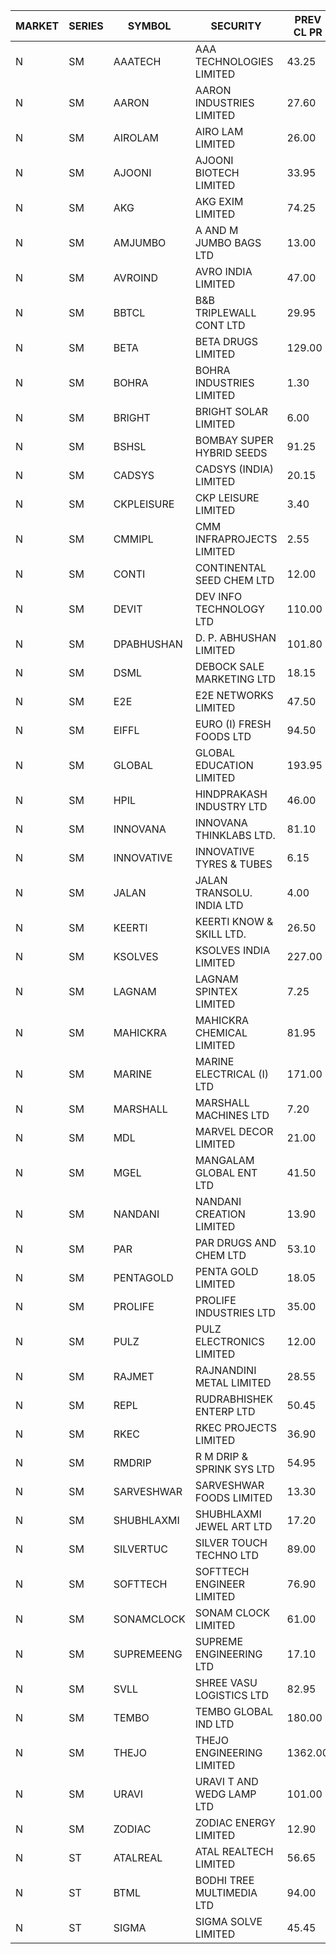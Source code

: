


| MARKET | SERIES | SYMBOL | SECURITY | PREV CL PR | OPEN PRICE | HIGH PRICE | LOW PRICE | CLOSE PRICE | NET TRDVAL | NET TRDQTY | CORP IND | HI 52 WK | LO 52 WK |
| ----- | ----- | ----- | ----- | ----- | ----- | ----- | ----- | ----- | ----- | ----- | ----- | ----- | ----- |
| N | SM | AAATECH | AAA TECHNOLOGIES LIMITED | 43.25 | 42.70 | 43.10 | 42.50 | 43.10 | 640350.00 | 15000 |  | 43.10 | 42.50 |
| N | SM | AARON | AARON INDUSTRIES LIMITED | 27.60 | 27.75 | 27.75 | 27.75 | 27.75 | 174825.00 | 6300 |  | 58.00 | 27.25 |
| N | SM | AIROLAM | AIRO LAM LIMITED | 26.00 | 24.00 | 25.00 | 24.00 | 25.00 | 147000.00 | 6000 |  | 32.95 | 14.45 |
| N | SM | AJOONI | AJOONI BIOTECH LIMITED | 33.95 | 33.95 | 33.95 | 33.60 | 33.70 | 944400.00 | 28000 |  | 36.50 | 6.35 |
| N | SM | AKG | AKG EXIM LIMITED | 74.25 | 76.50 | 76.50 | 72.15 | 72.20 | 2073600.00 | 28000 |  | 76.50 | 30.00 |
| N | SM | AMJUMBO | A AND M JUMBO BAGS LTD | 13.00 | 13.00 | 13.00 | 12.35 | 12.40 | 599200.00 | 48000 |  | 14.70 | 5.85 |
| N | SM | AVROIND | AVRO INDIA LIMITED | 47.00 | 43.00 | 43.00 | 41.00 | 41.00 | 336000.00 | 8000 |  | 63.20 | 35.00 |
| N | SM | BBTCL | B&B TRIPLEWALL CONT LTD | 29.95 | 31.00 | 32.00 | 31.00 | 32.00 | 567000.00 | 18000 |  | 42.00 | 27.20 |
| N | SM | BETA | BETA DRUGS LIMITED | 129.00 | 128.00 | 129.00 | 128.00 | 129.00 | 205600.00 | 1600 |  | 140.80 | 37.00 |
| N | SM | BOHRA | BOHRA INDUSTRIES LIMITED | 1.30 | 1.25 | 1.25 | 1.25 | 1.25 | 2500.00 | 2000 |  | 2.80 | .35 |
| N | SM | BRIGHT | BRIGHT SOLAR LIMITED | 6.00 | 5.55 | 5.55 | 5.55 | 5.55 | 16650.00 | 3000 |  | 19.90 | 4.70 |
| N | SM | BSHSL | BOMBAY SUPER HYBRID SEEDS | 91.25 | 93.60 | 98.00 | 93.60 | 96.30 | 1221520.00 | 12800 |  | 134.05 | 77.50 |
| N | SM | CADSYS | CADSYS (INDIA) LIMITED | 20.15 | 21.00 | 21.00 | 21.00 | 21.00 | 42000.00 | 2000 |  | 49.25 | 15.50 |
| N | SM | CKPLEISURE | CKP LEISURE LIMITED | 3.40 | 3.25 | 3.25 | 3.25 | 3.25 | 13000.00 | 4000 |  | 7.55 | 3.00 |
| N | SM | CMMIPL | CMM INFRAPROJECTS LIMITED | 2.55 | 2.55 | 2.55 | 2.45 | 2.45 | 15000.00 | 6000 |  | 9.25 | 2.30 |
| N | SM | CONTI | CONTINENTAL SEED CHEM LTD | 12.00 | 11.40 | 11.40 | 11.40 | 11.40 | 37996.20 | 3333 |  | 102.20 | 5.55 |
| N | SM | DEVIT | DEV INFO TECHNOLOGY LTD | 110.00 | 117.00 | 119.00 | 117.00 | 119.00 | 354000.00 | 3000 |  | 130.50 | 57.00 |
| N | SM | DPABHUSHAN | D. P. ABHUSHAN LIMITED | 101.80 | 103.00 | 103.95 | 103.00 | 103.95 | 827800.00 | 8000 |  | 104.00 | 37.50 |
| N | SM | DSML | DEBOCK SALE MARKETING LTD | 18.15 | 18.20 | 18.75 | 18.00 | 18.70 | 553500.00 | 30000 |  | 18.80 | 3.50 |
| N | SM | E2E | E2E NETWORKS LIMITED | 47.50 | 45.25 | 45.25 | 45.25 | 45.25 | 181000.00 | 4000 |  | 57.95 | 13.30 |
| N | SM | EIFFL | EURO (I) FRESH FOODS LTD | 94.50 | 94.50 | 94.50 | 94.50 | 94.50 | 151200.00 | 1600 |  | 131.00 | 71.00 |
| N | SM | GLOBAL | GLOBAL EDUCATION LIMITED | 193.95 | 193.00 | 193.00 | 193.00 | 193.00 | 386000.00 | 2000 |  | 215.00 | 41.20 |
| N | SM | HPIL | HINDPRAKASH INDUSTRY LTD | 46.00 | 46.00 | 46.00 | 46.00 | 46.00 | 138000.00 | 3000 |  | 46.00 | 40.20 |
| N | SM | INNOVANA | INNOVANA THINKLABS LTD. | 81.10 | 79.25 | 79.25 | 79.25 | 79.25 | 79250.00 | 1000 |  | 326.40 | 70.25 |
| N | SM | INNOVATIVE | INNOVATIVE TYRES & TUBES | 6.15 | 6.15 | 6.15 | 5.85 | 6.10 | 54300.00 | 9000 |  | 14.60 | 5.40 |
| N | SM | JALAN | JALAN TRANSOLU. INDIA LTD | 4.00 | 3.85 | 3.85 | 3.85 | 3.85 | 138600.00 | 36000 |  | 6.65 | 2.85 |
| N | SM | KEERTI | KEERTI KNOW & SKILL LTD. | 26.50 | 27.50 | 27.70 | 27.50 | 27.70 | 513360.00 | 18600 |  | 81.65 | 23.65 |
| N | SM | KSOLVES | KSOLVES INDIA LIMITED | 227.00 | 238.35 | 238.35 | 238.35 | 238.35 | 286020.00 | 1200 |  | 260.00 | 102.05 |
| N | SM | LAGNAM | LAGNAM SPINTEX LIMITED | 7.25 | 6.90 | 6.90 | 6.90 | 6.90 | 20700.00 | 3000 |  | 12.50 | 6.90 |
| N | SM | MAHICKRA | MAHICKRA CHEMICAL LIMITED | 81.95 | 81.10 | 81.10 | 81.10 | 81.10 | 121650.00 | 1500 |  | 93.50 | 70.00 |
| N | SM | MARINE | MARINE ELECTRICAL (I) LTD | 171.00 | 170.00 | 170.05 | 168.00 | 168.85 | 3046200.00 | 18000 |  | 198.00 | 78.00 |
| N | SM | MARSHALL | MARSHALL MACHINES LTD | 7.20 | 7.00 | 7.00 | 7.00 | 7.00 | 42000.00 | 6000 |  | 22.00 | 4.85 |
| N | SM | MDL | MARVEL DECOR LIMITED | 21.00 | 21.40 | 21.40 | 21.40 | 21.40 | 42800.00 | 2000 |  | 28.60 | 16.50 |
| N | SM | MGEL | MANGALAM GLOBAL ENT LTD | 41.50 | 40.00 | 40.00 | 40.00 | 40.00 | 120000.00 | 3000 |  | 65.10 | 38.00 |
| N | SM | NANDANI | NANDANI CREATION LIMITED | 13.90 | 13.25 | 13.25 | 13.25 | 13.25 | 66250.00 | 5000 |  | 13.90 | 5.75 |
| N | SM | PAR | PAR DRUGS AND CHEM LTD | 53.10 | 53.00 | 53.00 | 51.60 | 51.60 | 417200.00 | 8000 |  | 59.40 | 26.20 |
| N | SM | PENTAGOLD | PENTA GOLD LIMITED | 18.05 | 17.15 | 17.15 | 17.15 | 17.15 | 51450.00 | 3000 |  | 39.10 | 15.40 |
| N | SM | PROLIFE | PROLIFE INDUSTRIES LTD | 35.00 | 33.25 | 33.25 | 33.25 | 33.25 | 99750.00 | 3000 |  | 39.95 | 25.55 |
| N | SM | PULZ | PULZ ELECTRONICS LIMITED | 12.00 | 12.55 | 12.60 | 12.00 | 12.60 | 244600.00 | 20000 |  | 30.00 | 9.20 |
| N | SM | RAJMET | RAJNANDINI METAL LIMITED | 28.55 | 28.50 | 28.60 | 28.50 | 28.60 | 456800.00 | 16000 |  | 41.30 | 23.85 |
| N | SM | REPL | RUDRABHISHEK ENTERP LTD | 50.45 | 51.00 | 51.00 | 51.00 | 51.00 | 153000.00 | 3000 |  | 53.55 | 22.50 |
| N | SM | RKEC | RKEC PROJECTS LIMITED | 36.90 | 36.00 | 36.00 | 34.25 | 34.25 | 70250.00 | 2000 |  | 66.65 | 26.20 |
| N | SM | RMDRIP | R M DRIP & SPRINK SYS LTD | 54.95 | 54.00 | 54.00 | 52.05 | 53.00 | 2152100.00 | 40000 |  | 63.00 | 14.65 |
| N | SM | SARVESHWAR | SARVESHWAR FOODS LIMITED | 13.30 | 12.65 | 13.25 | 12.65 | 12.65 | 61680.00 | 4800 |  | 27.75 | 8.45 |
| N | SM | SHUBHLAXMI | SHUBHLAXMI JEWEL ART LTD | 17.20 | 16.35 | 16.35 | 16.35 | 16.35 | 81750.00 | 5000 |  | 167.00 | 16.30 |
| N | SM | SILVERTUC | SILVER TOUCH TECHNO LTD | 89.00 | 97.00 | 97.00 | 97.00 | 97.00 | 1455000.00 | 15000 |  | 130.00 | 89.00 |
| N | SM | SOFTTECH | SOFTTECH ENGINEER LIMITED | 76.90 | 76.90 | 80.70 | 76.90 | 80.40 | 1140560.00 | 14400 |  | 82.80 | 32.45 |
| N | SM | SONAMCLOCK | SONAM CLOCK LIMITED | 61.00 | 61.00 | 61.00 | 61.00 | 61.00 | 183000.00 | 3000 |  | 63.25 | 30.80 |
| N | SM | SUPREMEENG | SUPREME ENGINEERING LTD | 17.10 | 18.20 | 18.80 | 17.25 | 18.10 | 217000.00 | 12000 |  | 30.00 | 13.20 |
| N | SM | SVLL | SHREE VASU LOGISTICS LTD | 82.95 | 83.25 | 83.25 | 83.25 | 83.25 | 83250.00 | 1000 |  | 113.00 | 70.00 |
| N | SM | TEMBO | TEMBO GLOBAL IND LTD | 180.00 | 171.10 | 171.10 | 171.10 | 171.10 | 342200.00 | 2000 |  | 180.00 | 115.00 |
| N | SM | THEJO | THEJO ENGINEERING LIMITED | 1362.00 | 1363.00 | 1363.00 | 1363.00 | 1363.00 | 545200.00 | 400 |  | 1468.50 | 350.55 |
| N | SM | URAVI | URAVI T AND WEDG LAMP LTD | 101.00 | 101.00 | 101.00 | 101.00 | 101.00 | 9938400.00 | 98400 |  | 109.00 | 95.00 |
| N | SM | ZODIAC | ZODIAC ENERGY LIMITED | 12.90 | 12.50 | 12.50 | 12.30 | 12.30 | 148600.00 | 12000 |  | 27.50 | 11.25 |
| N | ST | ATALREAL | ATAL REALTECH LIMITED | 56.65 | 53.85 | 56.65 | 53.85 | 56.65 | 176800.00 | 3200 |  | 70.20 | 53.85 |
| N | ST | BTML | BODHI TREE MULTIMEDIA LTD | 94.00 | 96.00 | 96.00 | 94.00 | 94.00 | 343200.00 | 3600 |  | 97.50 | 94.00 |
| N | ST | SIGMA | SIGMA SOLVE LIMITED | 45.45 | 45.00 | 45.00 | 45.00 | 45.00 | 675000.00 | 15000 |  | 46.00 | 45.00 |



